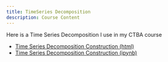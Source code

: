 ```yaml
---
title: TimeSeries Decomposition
description: Course Content 
---
```

Here is a Time Series Decomposition I use in my CTBA course
- [Time Series Decomposition Construction (html)](TimeSeriesDecompositionConstruction.html)
- [Time Series Decomposition Construction (ipynb)](TimeSeriesDecompositionConstruction.ipynb)


